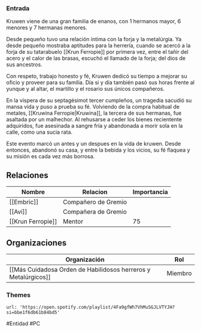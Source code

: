 
### Entrada
Kruwen viene de una gran familia de enanos, con 1 hermanos mayor, 6 menores y 7 hermanas menores.

Desde pequeño tuvo una relación íntima con la forja y la metalúrgia. Ya desde pequeño mostraba aptitudes para la herrería, cuando se acercó a la forja de su tatarabuelo [[Krun Ferropie]] por primera vez, entre el tañir del acero y el calor de las brasas, escuchó el llamado de la forja; del dios de sus ancestros.  

Con respeto, trabajo honesto y fé, Kruwen dedicó su tiempo a mejorar su oficio y proveer para su familia. Día si y día también pasó sus horas frente al yunque y al altar, el martillo y el rosario sus únicos compañeros.

En la víspera de su septagésimot tercer cumpleños, un tragedia sacudió su mansa vida y puso a prueba su fé. Volviendo de la compra habitual de metales, [[Kruwina Ferropie|Kruwina]], la tercera de sus hermanas, fue asaltada por un malhechor. Al rehusarse a ceder los bienes recientente adquiridos, fue asesinada a sangre fría y abandonada a morir sola en la calle, como una sucia rata.

Este evento marcó un antes y un despues en la vida de kruwen. Desde entonces, abandonó su casa, y entre la bebida y los vicios, su fé flaquea y su misión es cada vez más borrosa.

## Relaciones

| Nombre            | Relacion            | Importancia |
| ----------------- | ------------------- | ----------- |
| [[Embric]]        | Compañero de Gremio |             |
| [[Avi]]           | Compañera de Gremio |             |
| [[Krun Ferropie]] | Mentor              | 75            |

## Organizaciones

| Organización                                                   | Rol    |
| -------------------------------------------------------------- | ------ |
| [[Más Cuidadosa Orden de Habilidosos herreros y Metalúrgicos]] | Miembro |


### Themes
```spotify
url: 'https://open.spotify.com/playlist/4Fa9gfWh7VhMuSGJLVTYJH?si=bbe1f6db61b84bd5'
```

#Entidad #PC
